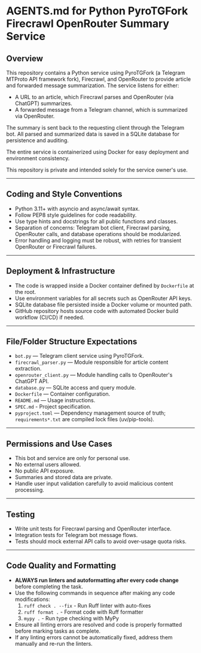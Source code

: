 # AGENTS.md for Python PyroTGFork Firecrawl OpenRouter Summary Service

## Overview

This repository contains a Python service using PyroTGFork (a Telegram MTProto API framework fork), Firecrawl, and OpenRouter to provide article and forwarded message summarization. The service listens for either:

- A URL to an article, which Firecrawl parses and OpenRouter (via ChatGPT) summarizes.
- A forwarded message from a Telegram channel, which is summarized via OpenRouter.

The summary is sent back to the requesting client through the Telegram bot. All parsed and summarized data is saved in a SQLite database for persistence and auditing.

The entire service is containerized using Docker for easy deployment and environment consistency.

This repository is private and intended solely for the service owner's use.

---

## Coding and Style Conventions

- Python 3.11+ with asyncio and async/await syntax.
- Follow PEP8 style guidelines for code readability.
- Use type hints and docstrings for all public functions and classes.
- Separation of concerns: Telegram bot client, Firecrawl parsing, OpenRouter calls, and database operations should be modularized.
- Error handling and logging must be robust, with retries for transient OpenRouter or Firecrawl failures.

---

## Deployment & Infrastructure

- The code is wrapped inside a Docker container defined by `Dockerfile` at the root.
- Use environment variables for all secrets such as OpenRouter API keys.
- SQLite database file persisted inside a Docker volume or mounted path.
- GitHub repository hosts source code with automated Docker build workflow (CI/CD) if needed.

---

## File/Folder Structure Expectations

- `bot.py` — Telegram client service using PyroTGFork.
- `firecrawl_parser.py` — Module responsible for article content extraction.
- `openrouter_client.py` — Module handling calls to OpenRouter's ChatGPT API.
- `database.py` — SQLite access and query module.
- `Dockerfile` — Container configuration.
- `README.md` — Usage instructions.
- `SPEC.md` - Project specification.
- `pyproject.toml` — Dependency management source of truth; `requirements*.txt` are compiled lock files (uv/pip-tools).

---

## Permissions and Use Cases

- This bot and service are only for personal use.
- No external users allowed.
- No public API exposure.
- Summaries and stored data are private.
- Handle user input validation carefully to avoid malicious content processing.

---

## Testing

- Write unit tests for Firecrawl parsing and OpenRouter interface.
- Integration tests for Telegram bot message flows.
- Tests should mock external API calls to avoid over-usage quota risks.

---

## Code Quality and Formatting

- **ALWAYS run linters and autoformatting after every code change** before completing the task.
- Use the following commands in sequence after making any code modifications:
  1. `ruff check . --fix` - Run Ruff linter with auto-fixes
  2. `ruff format .` - Format code with Ruff formatter
  3. `mypy .` - Run type checking with MyPy
- Ensure all linting errors are resolved and code is properly formatted before marking tasks as complete.
- If any linting errors cannot be automatically fixed, address them manually and re-run the linters.
